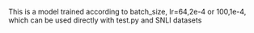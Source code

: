 This is a model trained according to batch_size, lr=64,2e-4 or 100,1e-4, which can be used directly with test.py and SNLI datasets

